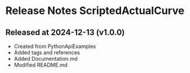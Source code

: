 # Release Notes ScriptedActualCurve

## Released at 2024-12-13 (v1.0.0)

* Created from PythonApiExamples
* Added tags and references
* Added Documentation.md
* Modified README.md